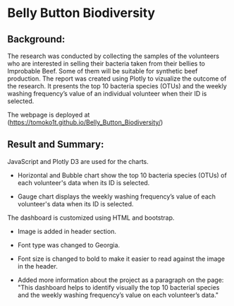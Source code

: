 # Belly Button Biodiversity

## Background: 
The research was conducted by collecting the samples of the volunteers who are interested in selling their bacteria taken from their bellies to Improbable Beef.  Some of them will be suitable for synthetic beef production.  The report was created using Plotly to vizualize the outcome of the research.  It presents the top 10 bacteria species (OTUs) and the weekly washing frequency’s value of an individual volunteer when their ID is selected.  

The webpage is deployed at (https://tomoko1t.github.io/Belly_Button_Biodiversity/)

## Result and Summary: 

JavaScript and Plotly D3 are used for the charts. 
- Horizontal and Bubble chart show the top 10 bacteria species (OTUs) of each volunteer's data when its ID is selected.
  
- Gauge chart displays the weekly washing frequency’s value of each volunteer's data when its ID is selected.

The dashboard is customized using HTML and bootstrap.

- Image is added in header section.

- Font type was changed to Georgia.

- Font size is changed to bold to make it easier to read against the image in the header.
 
- Added more information about the project as a paragraph on the page: "This dashboard helps to identify visually the top 10 bacterial species and the weekly washing frequency’s value on each volunteer’s data."
      
